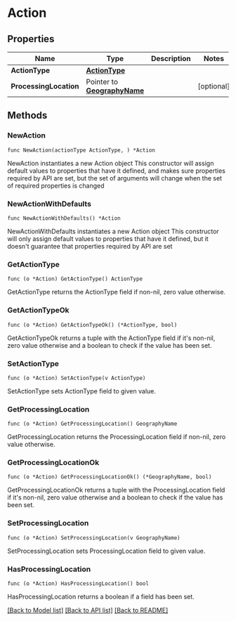 # Action

## Properties

Name | Type | Description | Notes
------------ | ------------- | ------------- | -------------
**ActionType** | [**ActionType**](ActionType.md) |  | 
**ProcessingLocation** | Pointer to [**GeographyName**](GeographyName.md) |  | [optional] 

## Methods

### NewAction

`func NewAction(actionType ActionType, ) *Action`

NewAction instantiates a new Action object
This constructor will assign default values to properties that have it defined,
and makes sure properties required by API are set, but the set of arguments
will change when the set of required properties is changed

### NewActionWithDefaults

`func NewActionWithDefaults() *Action`

NewActionWithDefaults instantiates a new Action object
This constructor will only assign default values to properties that have it defined,
but it doesn't guarantee that properties required by API are set

### GetActionType

`func (o *Action) GetActionType() ActionType`

GetActionType returns the ActionType field if non-nil, zero value otherwise.

### GetActionTypeOk

`func (o *Action) GetActionTypeOk() (*ActionType, bool)`

GetActionTypeOk returns a tuple with the ActionType field if it's non-nil, zero value otherwise
and a boolean to check if the value has been set.

### SetActionType

`func (o *Action) SetActionType(v ActionType)`

SetActionType sets ActionType field to given value.


### GetProcessingLocation

`func (o *Action) GetProcessingLocation() GeographyName`

GetProcessingLocation returns the ProcessingLocation field if non-nil, zero value otherwise.

### GetProcessingLocationOk

`func (o *Action) GetProcessingLocationOk() (*GeographyName, bool)`

GetProcessingLocationOk returns a tuple with the ProcessingLocation field if it's non-nil, zero value otherwise
and a boolean to check if the value has been set.

### SetProcessingLocation

`func (o *Action) SetProcessingLocation(v GeographyName)`

SetProcessingLocation sets ProcessingLocation field to given value.

### HasProcessingLocation

`func (o *Action) HasProcessingLocation() bool`

HasProcessingLocation returns a boolean if a field has been set.


[[Back to Model list]](../README.md#documentation-for-models) [[Back to API list]](../README.md#documentation-for-api-endpoints) [[Back to README]](../README.md)


